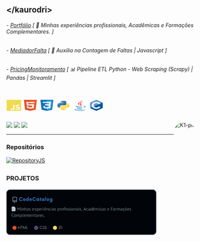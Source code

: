## <\/kaurodri>
###### - [Portfólio](https://kaurodri.github.io/CodeCatalog/) [ 📄 Minhas experiências profissionais, Acadêmicas e Formações Complementares. ]
###### - [MediadorFalta](https://github.com/kaurodri/MediadorFalta) [ 🧮 Auxilia na Contagem de Faltas | Javascript ]
###### - [PricingMonitoramento](https://github.com/kaurodri/PricingMonitoramento) [ 📊 Pipeline ETL Python - Web Scraping (Scrapy) | Pandas | Streamlit ]
##
<div style="display: inline_block"><br>
  <img align="center" alt="K1-Js" height="30" width="40" src="https://raw.githubusercontent.com/devicons/devicon/master/icons/javascript/javascript-plain.svg">
  <!--
    <img align="center" alt="K1-Ts" height="30" width="40" src="https://raw.githubusercontent.com/devicons/devicon/master/icons/typescript/typescript-plain.svg">
    <img align="center" alt="K1-React" height="30" width="40" src="https://raw.githubusercontent.com/devicons/devicon/master/icons/react/react-original.svg">
  -->
  <img align="center" alt="K1-HTML" height="30" width="40" src="https://raw.githubusercontent.com/devicons/devicon/master/icons/html5/html5-original.svg">
  <img align="center" alt="K1-CSS" height="30" width="40" src="https://raw.githubusercontent.com/devicons/devicon/master/icons/css3/css3-original.svg">
  <img align="center" alt="K1-Python" height="30" width="40" src="https://raw.githubusercontent.com/devicons/devicon/master/icons/python/python-original.svg">
  <img align="center" alt="K1-Java" height="30" width="40" src="https://raw.githubusercontent.com/devicons/devicon/master/icons/java/java-original.svg">
  <img align="center" alt="K1-Csharp" height="30" width="40" src="https://raw.githubusercontent.com/devicons/devicon/master/icons/c/c-original.svg">
</div>
  
  ##

 <img align="right" alt="K1-pic" height="150" style="border-radius:50px;" src="https://static-00.iconduck.com/assets.00/github-icon-2048x1988-jzvzcf2t.png">
<div> 
  <!--
    <a href="https://www.youtube.com/channel/UC_-uuuZbY0AAt9CViNzvc-Q" target="_blank"><img src="https://img.shields.io/badge/YouTube-FF0000?style=for-the-badge&logo=youtube&logoColor=white" target="_blank"></a>
  -->
  <a href="https://instagram.com/kaurodri" target="_blank"><img src="https://img.shields.io/badge/-Instagram-%23E4405F?style=for-the-badge&logo=instagram&logoColor=white" target="_blank"></a>
  <!--
 	 <a href="https://www.twitch.tv/rafaballerinii" target="_blank"><img src="https://img.shields.io/badge/Twitch-9146FF?style=for-the-badge&logo=twitch&logoColor=white" target="_blank"></a>
  <a href="https://discord.gg/wagxzStdcR" target="_blank"><img src="https://img.shields.io/badge/Discord-7289DA?style=for-the-badge&logo=discord&logoColor=white" target="_blank"></a> 
  -->
  <a href = "mailto:engkauanrodrigues@gmail.com"><img src="https://img.shields.io/badge/-Gmail-%23333?style=for-the-badge&logo=gmail&logoColor=white" target="_blank"></a>
  <a href="https://www.linkedin.com/in/kaurodri" target="_blank"><img src="https://img.shields.io/badge/-LinkedIn-%230077B5?style=for-the-badge&logo=linkedin&logoColor=white" target="_blank"></a> 
  
</div>

-------

### Repositórios
[![RepositoryJS](https://skillicons.dev/icons?i=js&theme=light)](https://github.com/kaurodri/RepositoryJS)
<!--
  [![RepositoryC](https://skillicons.dev/icons?i=c&theme=light)](https://github.com/kaurodri/RepositoryC)
-->

##

### PROJETOS

<!-- <div style="margin-top: 20px">
    <div style="display: flex;">
        <a href="https://kaurodri.github.io/CodeCatalog/" target="_blank"><img style="width: 200px; border-radius: 10px;" src="img/codecatalog.png" target="_blank"></a>
        <p style="margin-left: 10px"> - <a href="https://kaurodri.github.io/CodeCatalog/">Portfólio</a> [ 📄 Minhas experiências profissionais, Acadêmicas e Formações Complementares. ]</p>
    </div>
    <div style="display: flex; margin-top: 10px">
        <a href="https://github.com/kaurodri/MediadorFalta" target="_blank"><img style="width: 200px; border-radius: 10px;" src="img/mediadorfalta.png" target="_blank"></a>
        <p style="margin-left: 10px"> - <a href="https://github.com/kaurodri/MediadorFalta">MediadorFalta</a> [ 🧮 Auxilia na Contagem de Faltas | Javascript ]</p>
    </div>
</div> -->

<div style="margin-top: 20px">
    <div>
        <a href="https://kaurodri.github.io/CodeCatalog/" target="_blank"><img style="width: 400px" src="img/box/codecatalog.png" target="_blank"></a>
    </div>
</div>